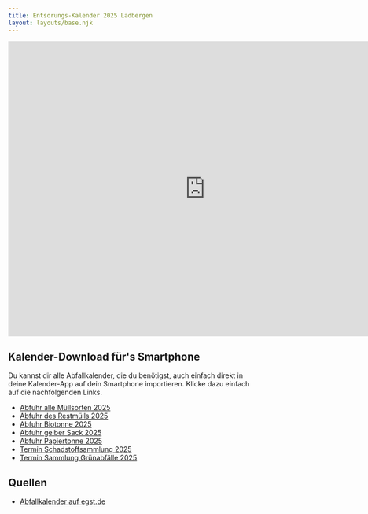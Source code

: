 ```yaml
---
title: Entsorungs-Kalender 2025 Ladbergen
layout: layouts/base.njk
---
```


<div class="responsiveCal">
    <iframe src="https://calendar.google.com/calendar/embed?height=600&amp;wkst=2&amp;bgcolor=%23ffffff&amp;ctz=Europe%2FBerlin&amp;src=bWVpbmxhZGJlcmdlbkBnbWFpbC5jb20&amp;src=bHU0cWIyaDM0Mm5xdmZxdmF1OXR1NGJtZnNAZ3JvdXAuY2FsZW5kYXIuZ29vZ2xlLmNvbQ&amp;src=a3BrY2lxbzY5MzQwcXZyMDBxZjYzMmtqN3NAZ3JvdXAuY2FsZW5kYXIuZ29vZ2xlLmNvbQ&amp;src=ZTAwOWFhNDFjdnQwaWk4bWdqbnA1NHA3djhAZ3JvdXAuY2FsZW5kYXIuZ29vZ2xlLmNvbQ&amp;src=bDBkNWpxZnJzcjlkaThmcnJnb29vdDVhczRAZ3JvdXAuY2FsZW5kYXIuZ29vZ2xlLmNvbQ&amp;src=aGh0dHJsdDFrbDdvMW05Z3UycjBtbmRlMW9AZ3JvdXAuY2FsZW5kYXIuZ29vZ2xlLmNvbQ&amp;color=%23a39f9b&amp;color=%23795548&amp;color=%23F6BF26&amp;color=%2333B679&amp;color=%23039BE5&amp;color=%23D81B60&amp;title=Entsorgungskalender%202022&amp;showTitle=0" style="border-width:0" width="800" height="600" frameborder="0" scrolling="no"></iframe>
</div>

## Kalender-Download für's Smartphone

Du kannst dir alle Abfallkalender, die du benötigst, auch einfach direkt in deine Kalender-App auf dein Smartphone importieren. Klicke dazu einfach auf die nachfolgenden Links.

- [Abfuhr alle Müllsorten 2025](/ics/entsorgungskalender-ladbergen-2024-gesamter-muell.ics)
- [Abfuhr des Restmülls 2025](/ics/entsorgungskalender-ladbergen-2024-restmuell.ics)
- [Abfuhr Biotonne 2025](/ics/entsorgungskalender-ladbergen-2024-biotonne.ics)
- [Abfuhr gelber Sack 2025](/ics/entsorgungskalender-ladbergen-2024-gelber-sack.ics)
- [Abfuhr Papiertonne 2025](/ics/entsorgungskalender-ladbergen-2024-papiertonne.ics)
- [Termin Schadstoffsammlung 2025](/ics/entsorgungskalender-ladbergen-2024-schadstoffsammlung.ics)
- [Termin Sammlung Grünabfälle 2025](/ics/entsorgungskalender-ladbergen-2024-gruenabfaelle.ics)

## Quellen

- [Abfallkalender auf egst.de](https://www.egst.de/de/abfallabholung/)

